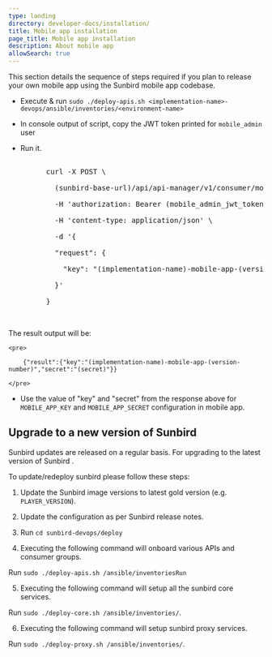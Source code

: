 ```yaml
---
type: landing
directory: developer-docs/installation/
title: Mobile app installation
page_title: Mobile app installation
description: About mobile app
allowSearch: true
---
```


This section details the sequence of steps required if you plan to release your own mobile app using the Sunbird mobile app codebase.

* Execute & run `sudo ./deploy-apis.sh <implementation-name>-devops/ansible/inventories/<environment-name>`

* In console output of script, copy the JWT token printed for `mobile_admin` user

* Run it.

	<pre>

		curl -X POST \

		  (sunbird-base-url)/api/api-manager/v1/consumer/mobile_app/credential/register \

		  -H 'authorization: Bearer (mobile_admin_jwt_token)' \

		  -H 'content-type: application/json' \

		  -d '{

		  "request": {

			"key": "(implementation-name)-mobile-app-(version-number)"

		  }'

		}

	</pre>

The result output will be:

	<pre>

		{"result":{"key":"(implementation-name)-mobile-app-(version-number)","secret":"(secret)"}}

	</pre>

*  Use the value of "key" and "secret" from the response above for `MOBILE_APP_KEY` and `MOBILE_APP_SECRET` configuration in mobile app.

## Upgrade to a new version of Sunbird

Sunbird updates are released on a regular basis. For upgrading to the latest version of Sunbird .

To update/redeploy sunbird please follow these steps:

1. Update the Sunbird image versions to latest gold version (e.g. `PLAYER_VERSION`).

2. Update the configuration as per Sunbird release notes.

3. Run `cd sunbird-devops/deploy`

4. Executing the following command will onboard various APIs and consumer groups.

Run `sudo ./deploy-apis.sh /ansible/inventoriesRun `

5. Executing the following command will setup all the sunbird core services.

Run `sudo ./deploy-core.sh /ansible/inventories/`.

6. Executing the following command will setup sunbird proxy services.

Run `sudo ./deploy-proxy.sh /ansible/inventories/`. 

